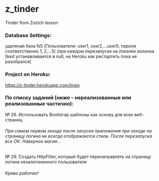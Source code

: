 # z_tinder
Tinder from Zozich lesson

### Database Settings:
удаленая база fs5 (Пользователи: user1, user2,...user5; пароли соответственно 1, 2,...5)
(при каждом перезапуске на локалке колонка liked устанавливается в null, на Heroku как рестартить пока не разобрался)

### Project on Heroku:
https://z-tinder.herokuapp.com/login

### По списку заданий (ниже - нереализованные или реализованные частично):

№ 26. Использовать Bootstrap шаблоны как основу для всех веб-страниц
###### При самом первом заходе после запуска приложения при заходе на страницу логина не всегда отображаются стили. После перезапуска все ОК. Наверное магия...
№ 29. Создать HttpFilter, который будет перенаправлять на страницу логина незалогиненного пользователя
###### Криво работает
